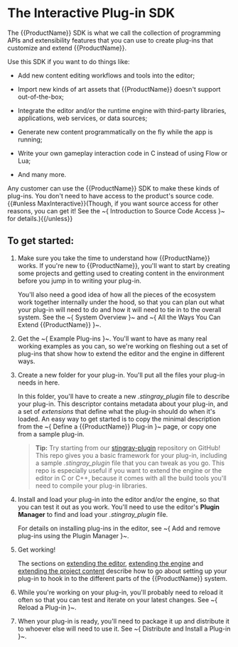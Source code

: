 # The Interactive Plug-in SDK

The {{ProductName}} SDK is what we call the collection of programming APIs and extensibility features that you can use to create plug-ins that customize and extend {{ProductName}}.

Use this SDK if you want to do things like:

-	Add new content editing workflows and tools into the editor;

-	Import new kinds of art assets that {{ProductName}} doesn't support out-of-the-box;

-	Integrate the editor and/or the runtime engine with third-party libraries, applications, web services, or data sources;

-	Generate new content programmatically on the fly while the app is running;

-	Write your own gameplay interaction code in C instead of using Flow or Lua;

-	And many more.

Any customer can use the {{ProductName}} SDK to make these kinds of plug-ins. You don't need to have access to the product's source code. {{#unless MaxInteractive}}(Though, if you want source access for other reasons, you can get it! See the ~{ Introduction to Source Code Access }~ for details.){{/unless}}

## To get started:

1.	Make sure you take the time to understand how {{ProductName}} works. If you're new to {{ProductName}}, you'll want to start by creating some projects and getting used to creating content in the environment before you jump in to writing your plug-in.

	You'll also need a good idea of how all the pieces of the ecosystem work together internally under the hood, so that you can plan out what your plug-in will need to do and how it will need to tie in to the overall system. See the ~{ System Overview }~ and ~{ All the Ways You Can Extend {{ProductName}} }~.

2.	Get the ~{ Example Plug-ins }~. You'll want to have as many real working examples as you can, so we're working on fleshing out a set of plug-ins that show how to extend the editor and the engine in different ways.

3.	Create a new folder for your plug-in. You'll put all the files your plug-in needs in here.

	In this folder, you'll have to create a new *.stingray_plugin* file to describe your plug-in. This descriptor contains metadata about your plug-in, and a set of *extensions* that define what the plug-in should do when it's loaded. An easy way to get started is to copy the minimal description from the ~{ Define a {{ProductName}} Plug-in }~ page, or copy one from a sample plug-in.

	>	**Tip:** Try starting from our [stingray-plugin](https://github.com/AutodeskGames/stingray-plugin) repository on GitHub! This repo gives you a basic framework for your plug-in, including a sample *.stingray_plugin* file that you can tweak as you go. This repo is especially useful if you want to extend the engine or the editor in C or C++, because it comes with all the build tools you'll need to compile your plug-in libraries.

3.	Install and load your plug-in into the editor and/or the engine, so that you can test it out as you work. You'll need to use the editor's **Plugin Manager** to find and load your *.stingray_plugin* file.

	For details on installing plug-ins in the editor, see ~{ Add and remove plug-ins using the Plugin Manager }~.

4.	Get working!

	The sections on [extending the editor](./extend_editor.html), [extending the engine](./extend_engine.html) and [extending the project content](./extend_content.html) describe how to go about setting up your plug-in to hook in to the different parts of the {{ProductName}} system.

5.	While you're working on your plug-in, you'll probably need to reload it often so that you can test and iterate on your latest changes. See ~{ Reload a Plug-in }~.

6.	When your plug-in is ready, you'll need to package it up and distribute it to whoever else will need to use it. See ~{ Distribute and Install a Plug-in }~.
